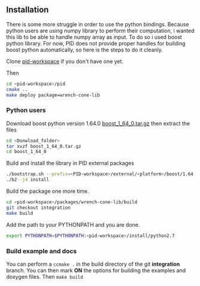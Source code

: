 ## Installation

There is some more struggle in order to use the python bindings.
Because python users are using numpy library to perform their computation, i wanted this lib to be able to handle numpy array as input.
To do so i used boost python library.
For now, PID does not provide proper handles for building boost python automatically, so here is the steps to do it cleanly.

Clone [pid-workspace](https://github.com/vsamy/pid-workspace) if you don't have one yet.

Then 
```bash
cd <pid-workspace>/pid
cmake ..
make deploy package=wrench-cone-lib
```

### Python users

Download boost python version 1.64.0 [boost_1_64_0.tar.gz](http://www.boost.org/users/history/version_1_64_0.html)
then extract the files

```bash
cd <Donwload_folder>
tar xvzf boost_1_64_0.tar.gz
cd boost_1_64_0
```

Build and install the library in PID external packages

```bash
./bootstrap.sh --prefix=<PID-workspace>/external/<platform>/boost/1.64.0
./b2 -j4 install
```

Build the package one more time.

```bash
cd <pid-workspace>/packages/wrench-cone-lib/build
git checkout integration
make build
```

Add the path to your PYTHONPATH and you are done.

```bash
export PYTHONPATH=$PYTHONPATH:<pid-workspace>/install/python2.7
```

### Build example and docs
You can perform a `ccmake .` in the build directory of the git **integration** branch.
You can then mark **ON** the options for building the examples and doxygen files. Then `make build`
